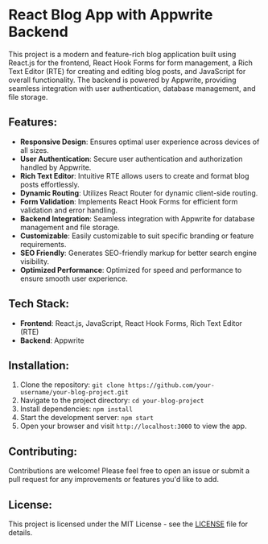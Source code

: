 # React Blog App with Appwrite Backend

This project is a modern and feature-rich blog application built using React.js for the frontend, React Hook Forms for form management, a Rich Text Editor (RTE) for creating and editing blog posts, and JavaScript for overall functionality. The backend is powered by Appwrite, providing seamless integration with user authentication, database management, and file storage.

## Features:
- **Responsive Design**: Ensures optimal user experience across devices of all sizes.
- **User Authentication**: Secure user authentication and authorization handled by Appwrite.
- **Rich Text Editor**: Intuitive RTE allows users to create and format blog posts effortlessly.
- **Dynamic Routing**: Utilizes React Router for dynamic client-side routing.
- **Form Validation**: Implements React Hook Forms for efficient form validation and error handling.
- **Backend Integration**: Seamless integration with Appwrite for database management and file storage.
- **Customizable**: Easily customizable to suit specific branding or feature requirements.
- **SEO Friendly**: Generates SEO-friendly markup for better search engine visibility.
- **Optimized Performance**: Optimized for speed and performance to ensure smooth user experience.

## Tech Stack:
- **Frontend**: React.js, JavaScript, React Hook Forms, Rich Text Editor (RTE)
- **Backend**: Appwrite

## Installation:
1. Clone the repository: `git clone https://github.com/your-username/your-blog-project.git`
2. Navigate to the project directory: `cd your-blog-project`
3. Install dependencies: `npm install`
4. Start the development server: `npm start`
5. Open your browser and visit `http://localhost:3000` to view the app.

## Contributing:
Contributions are welcome! Please feel free to open an issue or submit a pull request for any improvements or features you'd like to add.

## License:
This project is licensed under the MIT License - see the [LICENSE](LICENSE) file for details.
